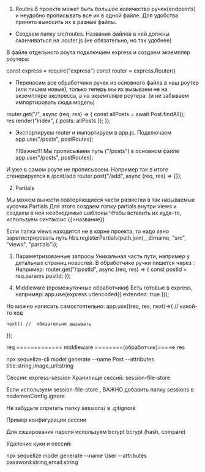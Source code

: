 1. Routes
   В проекте может быть большое количество ручек(endpoints) и неудобно прописывать все их в одной файле.
   Для удобства принято выносить их в разные файлы.

- Создаем папку src/routes.
  Названия файлов в ней должны оканчиваться на .router.js (не обязательно, но так удобнее)

В файле отдельного роута подключаем express и создаем экземпляр роутера:

const express = require("express")
const router = express.Router()

- Переносим все обработчики ручек из основного файла в наш роутер (или пишем новые),
  только теперь мы их вызываем не на экземпляре экспресса, а на экземпляре роутера:
  (и не забываем импортировать сюда модель)

router.get("/", async (req, res) => {
const allPosts = await Post.findAll();
res.render("index", { posts: allPosts });
});

- Экспортируем router и импортируем в app.js. Подключаем
  app.use("/posts", postRoutes);

  !!!Важно!!!
  Мы прописываем путь ("/posts") в основном файле
  app.use("/posts", postRoutes);

И уже в самом роуте не прописываем. Например так в итоге сгенерируется в /post/add
router.post("/add", async (req, res) => {});

2. Partials

Мы можем вынести повторяющиеся части разметки в так называемые кусочки Partials
Для этого создаем папку partials внутри views и создаем в ней необходимые шаблоны
Чтобы вставить их куда-то, используем синтаксис {{>название}}

Если папка views находится не в корне проекта, то надо явно зарегистрировать путь
hbs.registerPartials(path.join(\_\_dirname, "src", "views", "partials"));

3. Параметризованные запросы
   Уникальная часть пути, например у детальных страниц новостей. В обработчике ручки пишется через :
   Например:
   router.get("/:postId", async (req, res) => {
   const postId = req.params.postId;
   });

4. Middleware (промежуточные обработчики)
   Есть готовые в express, например:
   app.use(express.urlencoded({ extended: true }));

Но можно написать самостоятельно:
app.use((req, res, next)=>{
// какой-то код

    next() //  обязательно вызывать

});

req ============= middleware ========(обработчик)=====> res

npx sequelize-cli model:generate --name Post --attributes title:string,image_url:string

Сессии: express-session
Хранилище сессий: session-file-store

Если используем session-file-store , ВАЖНО добавить папку sessions в nodemonConfig.ignore

<script>
  "nodemonConfig": {
    "ignore": [
      "sessions/*"
    ]
  },
</script>

Не забудьте спрятать папку sessions/ в .gitignore

Пример конфигурации сессии

<script>
  const sessionConfig = {
    store: new FileStore(), // хранилище сессий
    key: 'sid', // ключ куки
    secret: 'secret', // шифрование id сессии
    resave: false, // пересохранение сессии (когда что-то поменяли - false)
    saveUninitialized: false, // сохраняем пустую сессию (чтоб посмотреть)
    httpOnly: true, // нельзя изменить куки с фронта
    cookie: { expires: 24 * 60 * 60e3 },
  }
  app.use(session(sessionConfig)) // подключаем до роутов
</script>

Для хэширования пароля используем bcrypt
bcrypt (hash, compare)

Удаление куки и сессий:

<script>
  req.session.destroy()
  res.clearCookie('sid')
</script>

npx sequelize model:generate --name User --attributes password:string,email:string
